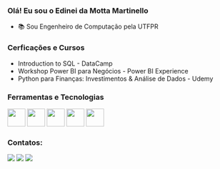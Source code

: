 ### Olá! Eu sou o Edinei da Motta Martinello

- 📚 Sou  Engenheiro de Computação pela UTFPR

### Cerficações e Cursos

- Introduction to SQL - DataCamp
- Workshop Power BI para Negócios - Power BI Experience
- Python para Finanças: Investimentos & Análise de Dados - Udemy

### Ferramentas e Tecnologias

<img src="https://cdn.jsdelivr.net/gh/devicons/devicon/icons/python/python-original-wordmark.svg" width="40" height="40"/> <img src="https://cdn.jsdelivr.net/gh/devicons/devicon/icons/c/c-original.svg" width="40" height="40"/>
<img src="https://cdn.jsdelivr.net/gh/devicons/devicon/icons/java/java-original-wordmark.svg" width="40" height="40"/>
<img src="https://cdn.jsdelivr.net/gh/devicons/devicon/icons/postgresql/postgresql-original-wordmark.svg" width="40" height="40"/>
<img src="https://cdn.jsdelivr.net/gh/devicons/devicon/icons/git/git-original.svg" width="40" height="40"/>

### Contatos:

<div>
<a href="https://www.linkedin.com/in/edineimmartinello" target="_blank"><img src="https://img.shields.io/badge/-LinkedIn-%230077B5?style=for-the-badge&logo=linkedin&logoColor=white" target="_blank"></a>   
<a href="https://www.kaggle.com/edineimartinello128" target="_blank"><img src="https://img.shields.io/badge/Kaggle-035a7d?style=for-the-badge&logo=kaggle&logoColor=white" target="_blank"></a>
<a href = "mailto:edineimartinello08@gmail.com"><img src="https://img.shields.io/badge/Gmail-D14836?style=for-the-badge&logo=gmail&logoColor=white" target="_blank"></a>
</div>

          
          
